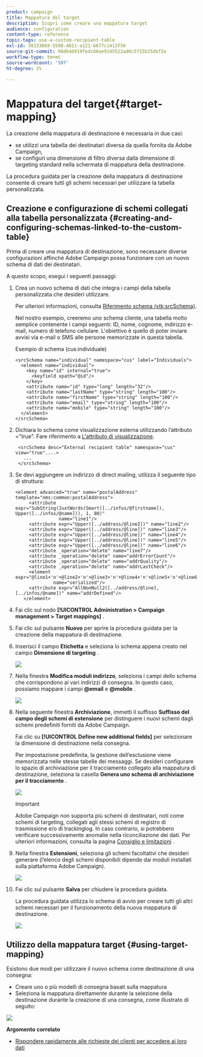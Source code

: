 ```yaml
---
product: campaign
title: Mappatura del target
description: Scopri come creare una mappatura target
audience: configuration
content-type: reference
topic-tags: use-a-custom-recipient-table
exl-id: 38333669-5598-4811-a121-b677c1413f56
source-git-commit: 98d646919fedc66ee9145522ad0c5f15b25dbf2e
workflow-type: tm+mt
source-wordcount: '507'
ht-degree: 1%

---
```


# Mappatura del target{#target-mapping}

La creazione della mappatura di destinazione è necessaria in due casi:

* se utilizzi una tabella dei destinatari diversa da quella fornita da Adobe Campaign,
* se configuri una dimensione di filtro diversa dalla dimensione di targeting standard nella schermata di mappatura della destinazione.

La procedura guidata per la creazione della mappatura di destinazione consente di creare tutti gli schemi necessari per utilizzare la tabella personalizzata.

## Creazione e configurazione di schemi collegati alla tabella personalizzata {#creating-and-configuring-schemas-linked-to-the-custom-table}

Prima di creare una mappatura di destinazione, sono necessarie diverse configurazioni affinché Adobe Campaign possa funzionare con un nuovo schema di dati dei destinatari.

A questo scopo, esegui i seguenti passaggi:

1. Crea un nuovo schema di dati che integra i campi della tabella personalizzata che desideri utilizzare.

   Per ulteriori informazioni, consulta [Riferimento schema (xtk:srcSchema)](../../configuration/using/about-schema-reference.md).

   Nel nostro esempio, creeremo uno schema cliente, una tabella molto semplice contenente i campi seguenti: ID, nome, cognome, indirizzo e-mail, numero di telefono cellulare. L&#39;obiettivo è quello di poter inviare avvisi via e-mail o SMS alle persone memorizzate in questa tabella.

   Esempio di schema (cus:individuale)

   ```
   <srcSchema name="individual" namespace="cus" label="Individuals">
     <element name="individual">
       <key name="id" internal="true">
         <keyfield xpath="@id"/>
       </key>
       <attribute name="id" type="long" length="32"/>
       <attribute name="lastName" type="string" length="100"/>
       <attribute name="firstName" type="string" length="100"/>
       <attribute name="email" type="string" length="100"/>
       <attribute name="mobile" type="string" length="100"/>
     </element>
   </srcSchema>
   ```

1. Dichiara lo schema come visualizzazione esterna utilizzando l’attributo =&quot;true&quot;. Fare riferimento a [L&#39;attributo di visualizzazione](../../configuration/using/schema-characteristics.md#the-view-attribute).

   ```
    <srcSchema desc="External recipient table" namespace="cus" view="true"....>
      ...
    </srcSchema>
   ```

1. Se devi aggiungere un indirizzo di direct mailing, utilizza il seguente tipo di struttura:

   ```
   <element advanced="true" name="postalAddress" template="nms:common:postalAddress">
        <attribute expr="SubString(JuxtWords(Smart([../infos/@firstname]), Upper([../infos/@name])), 1, 80)"
                   name="line1"/>
        <attribute expr="Upper([../address/@line2])" name="line2"/>
        <attribute expr="Upper([../address/@line])" name="line3"/>
        <attribute expr="Upper([../address/@line])" name="line4"/>
        <attribute expr="Upper([../address/@line])" name="line5"/>
        <attribute expr="Upper([../address/@line])" name="line6"/>
        <attribute _operation="delete" name="line7"/>
        <attribute _operation="delete" name="addrErrorCount"/>
        <attribute _operation="delete" name="addrQuality"/>
        <attribute _operation="delete" name="addrLastCheck"/>
        <element expr="@line1+'n'+@line2+'n'+@line3+'n'+@line4+'n'+@line5+'n'+@line6"
                 name="serialized"/>
        <attribute expr="AllNonNull2([../address/@line], [../infos/@name])" name="addrDefined"/>
      </element>
   ```

1. Fai clic sul nodo **[!UICONTROL Administration > Campaign management > Target mappings]** .
1. Fai clic sul pulsante **Nuovo** per aprire la procedura guidata per la creazione della mappatura di destinazione.
1. Inserisci il campo **Etichetta** e seleziona lo schema appena creato nel campo **Dimensione di targeting** .

   ![](assets/mapping_diffusion_wizard_1.png)

1. Nella finestra **Modifica moduli indirizzo**, seleziona i campi dello schema che corrispondono ai vari indirizzi di consegna. In questo caso, possiamo mappare i campi **@email** e **@mobile** .

   ![](assets/mapping_diffusion_wizard_2.png)

1. Nella seguente finestra **Archiviazione**, immetti il suffisso **Suffisso del campo degli schemi di estensione** per distinguere i nuovi schemi dagli schemi predefiniti forniti da Adobe Campaign.

   Fai clic su **[!UICONTROL Define new additional fields]** per selezionare la dimensione di destinazione nella consegna.

   Per impostazione predefinita, la gestione dell’esclusione viene memorizzata nelle stesse tabelle dei messaggi. Se desideri configurare lo spazio di archiviazione per il tracciamento collegato alla mappatura di destinazione, seleziona la casella **Genera uno schema di archiviazione per il tracciamento** .

   ![](assets/mapping_diffusion_wizard_3.png)

   >[!IMPORTANT]
   >
   >Adobe Campaign non supporta più schemi di destinatari, noti come schemi di targeting, collegati agli stessi schemi di registro di trasmissione e/o di trackinglog. In caso contrario, si potrebbero verificare successivamente anomalie nella riconciliazione dei dati. Per ulteriori informazioni, consulta la pagina [Consiglio e limitazioni](../../configuration/using/about-custom-recipient-table.md) .

1. Nella finestra **Estensioni**, seleziona gli schemi facoltativi che desideri generare (l’elenco degli schemi disponibili dipende dai moduli installati sulla piattaforma Adobe Campaign).

   ![](assets/mapping_diffusion_wizard_4.png)

1. Fai clic sul pulsante **Salva** per chiudere la procedura guidata.

   La procedura guidata utilizza lo schema di avvio per creare tutti gli altri schemi necessari per il funzionamento della nuova mappatura di destinazione.

   ![](assets/mapping_schema_list.png)

## Utilizzo della mappatura target {#using-target-mapping}

Esistono due modi per utilizzare il nuovo schema come destinazione di una consegna:

* Creare uno o più modelli di consegna basati sulla mappatura
* Seleziona la mappatura direttamente durante la selezione della destinazione durante la creazione di una consegna, come illustrato di seguito:

![](assets/mapping_selection_ciblage.png)

**Argomento correlato**

* [Rispondere rapidamente alle richieste dei clienti per accedere ai loro dati](https://helpx.adobe.com/campaign/kb/simplifying-campaign-management-acc.html#Quicklyrespondtocustomerrequeststoaccesstheirdata)
